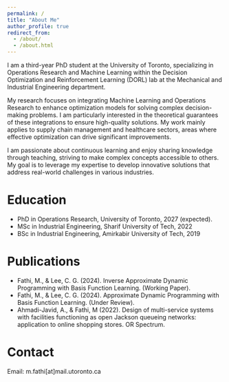 ```yaml
---
permalink: /
title: "About Me"
author_profile: true
redirect_from: 
  - /about/
  - /about.html
---
```

I am a third-year PhD student at the University of Toronto, specializing in Operations Research and Machine Learning within the Decision Optimization and Reinforcement Learning (DORL) lab at the Mechanical and Industrial Engineering department. 

My research focuses on integrating Machine Learning and Operations Research to enhance optimization models for solving complex decision-making problems. I am particularly interested in the theoretical guarantees of these integrations to ensure high-quality solutions. My work mainly applies to supply chain management and healthcare sectors, areas where effective optimization can drive significant improvements.

I am passionate about continuous learning and enjoy sharing knowledge through teaching, striving to make complex concepts accessible to others. My goal is to leverage my expertise to develop innovative solutions that address real-world challenges in various industries.


Education
======
* PhD in Operations Research, University of Toronto, 2027 (expected).
* MSc in Industrial Engineering, Sharif University of Tech, 2022
* BSc in Industrial Engineering, Amirkabir University of Tech, 2019



Publications
======
* Fathi, M., & Lee, C. G. (2024). Inverse Approximate Dynamic Programming with Basis Function Learning. (Working Paper).
* Fathi, M., & Lee, C. G. (2024). Approximate Dynamic Programming with Basis Function Learning. (Under Review).
* Ahmadi-Javid, A., & Fathi, M (2022). Design of multi-service systems with facilities functioning as open Jackson queueing networks: application to online shopping stores. OR Spectrum.



Contact
======
Email: m.fathi[at]mail.utoronto.ca



<script type='text/javascript' id='clustrmaps' src='//cdn.clustrmaps.com/map_v2.js?cl=b9c7c3&w=a&t=n&d=5h_S5s96cC3J3Jk60EuHExDkvvEE46LJjRUNBm08LH4&co=ffffff&cmo=ba5858&cmn=578757&ct=262121'></script>